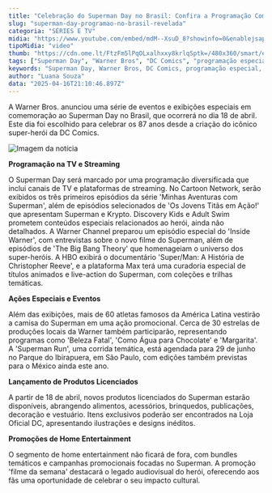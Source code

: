 ```yaml
---
title: "Celebração do Superman Day no Brasil: Confira a Programação Completa!"
slug: "superman-day-programao-no-brasil-revelada"
categoria: "SÉRIES E TV"
midia: "https://www.youtube.com/embed/mdM--XsuD_8?showinfo=0&enablejsapi=1"
tipoMidia: "video"
thumb: "https://cdn.ome.lt/FtzFm5lPqOLxalhxxy8krlqSptk=/480x360/smart/extras/conteudos/superday.jpg"
tags: ["Superman Day", "Warner Bros", "DC Comics", "programação especial", "TV", "streaming", "produtos licenciados", "Superman Run", "herói", "especial-Superman"]
keywords: "Superman Day, Warner Bros, DC Comics, programação especial, TV, streaming, produtos licenciados, Superman Run, herói"
author: "Luana Souza"
data: "2025-04-16T21:10:46.897Z"
---
```


A Warner Bros. anunciou uma série de eventos e exibições especiais em comemoração ao Superman Day no Brasil, que ocorrerá no dia 18 de abril. Este dia foi escolhido para celebrar os 87 anos desde a criação do icônico super-herói da DC Comics.

![Imagem da notícia](https://cdn.ome.lt/sB4HM1aQgLijVVbhgWzxBXgP1X0=/fit-in/837x500/smart/uploads/conteudo/fotos/Gomd0PYXYAA6Cra.jpg)

**Programação na TV e Streaming**

O Superman Day será marcado por uma programação diversificada que inclui canais de TV e plataformas de streaming. No Cartoon Network, serão exibidos os três primeiros episódios da série 'Minhas Aventuras com Superman', além de episódios selecionados de 'Os Jovens Titãs em Ação!' que apresentam Superman e Krypto. Discovery Kids e Adult Swim prometem conteúdos especiais relacionados ao herói, ainda não detalhados. A Warner Channel preparou um episódio especial do 'Inside Warner', com entrevistas sobre o novo filme do Superman, além de episódios de 'The Big Bang Theory' que homenageiam o universo dos super-heróis. A HBO exibirá o documentário 'Super/Man: A História de Christopher Reeve', e a plataforma Max terá uma curadoria especial de títulos animados e live-action do Superman, com coleções e trilhas temáticas.

**Ações Especiais e Eventos**

Além das exibições, mais de 60 atletas famosos da América Latina vestirão a camisa do Superman em uma ação promocional. Cerca de 30 estrelas de produções locais da Warner também participarão, representando programas como 'Beleza Fatal', 'Como Água para Chocolate' e 'Margarita'. A 'Superman Run', uma corrida temática, está agendada para 29 de junho no Parque do Ibirapuera, em São Paulo, com edições também previstas para o México ainda este ano.

**Lançamento de Produtos Licenciados**

A partir de 18 de abril, novos produtos licenciados do Superman estarão disponíveis, abrangendo alimentos, acessórios, brinquedos, publicações, decoração e vestuário. Itens exclusivos poderão ser encontrados na Loja Oficial DC, apresentando ilustrações e designs inéditos.

**Promoções de Home Entertainment**

O segmento de home entertainment não ficará de fora, com bundles temáticos e campanhas promocionais focadas no Superman. A promoção 'filme da semana' destacará o legado audiovisual do herói, oferecendo aos fãs uma oportunidade de celebrar o seu impacto cultural.